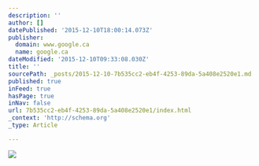 ```yaml
---
description: ''
author: []
datePublished: '2015-12-10T18:00:14.073Z'
publisher:
  domain: www.google.ca
  name: google.ca
dateModified: '2015-12-10T09:33:08.030Z'
title: ''
sourcePath: _posts/2015-12-10-7b535cc2-eb4f-4253-89da-5a408e2520e1.md
published: true
inFeed: true
hasPage: true
inNav: false
url: 7b535cc2-eb4f-4253-89da-5a408e2520e1/index.html
_context: 'http://schema.org'
_type: Article

---
```

![](http://38.media.tumblr.com/d501b835e3130a3f0fbe940b5043fbcc/tumblr_inline_nkgcrpq3vy1t2ksl8.jpg)